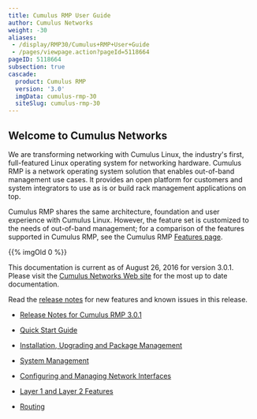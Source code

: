 ```yaml
---
title: Cumulus RMP User Guide
author: Cumulus Networks
weight: -30
aliases:
 - /display/RMP30/Cumulus+RMP+User+Guide
 - /pages/viewpage.action?pageId=5118664
pageID: 5118664
subsection: true
cascade:
  product: Cumulus RMP
  version: '3.0'
  imgData: cumulus-rmp-30
  siteSlug: cumulus-rmp-30
---
```

## Welcome to Cumulus Networks</span>

We are transforming networking with Cumulus Linux, the industry's first,
full-featured Linux operating system for networking hardware. Cumulus
RMP is a network operating system solution that enables out-of-band
management use cases. It provides an open platform for customers and
system integrators to use as is or build rack management applications on
top.

Cumulus RMP shares the same architecture, foundation and user experience
with Cumulus Linux. However, the feature set is customized to the needs
of out-of-band management; for a comparison of the features supported in
Cumulus RMP, see the Cumulus RMP [Features
page](https://cumulusnetworks.com/cumulus-rmp/features/).

{{% imgOld 0 %}}

This documentation is current as of August 26, 2016 for version 3.0.1.
Please visit the [Cumulus Networks Web
site](http://docs.cumulusnetworks.com) for the most up to date
documentation.

Read the <span style="color: #007937;"> [release
notes](https://support.cumulusnetworks.com/hc/en-us/articles/220232128)
</span> for new features and known issues in this release.

  - [Release Notes for Cumulus
    RMP 3.0.1](https://support.cumulusnetworks.com/hc/en-us/articles/222871348-Cumulus-RMP-3-0-1-Release-Notes)

  - [Quick Start Guide](/version/cumulus-rmp-30/Quick-Start-Guide)

  - [Installation, Upgrading and Package
    Management](/version/cumulus-rmp-30/System-Management/Installation-Upgrading-and-Package-Management/)

  - [System Management](/version/cumulus-rmp-30/System-Management/)

  - [Configuring and Managing Network
    Interfaces](/version/cumulus-rmp-30/Configuring-and-Managing-Network-Interfaces/)

  - [Layer 1 and Layer 2
    Features](/version/cumulus-rmp-30/Layer-1-and-Layer-2-Features/)

  - [Routing](/version/cumulus-rmp-30/Routing/)

